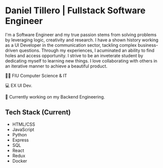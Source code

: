 # Daniel Tillero | Fullstack Software Engineer

I'm a Software Engineer and my true passion stems from solving problems by leveraging logic, creativity and research. I have a shown history working as a UI Developer in the communication sector, tackling complex business-driven questions. Through my experiences, I acuminated an ability to find holes and access opportunity. I strive to be an inveterate student by dedicating myself to learning new things. I love collaborating with others in an iterative manner to achieve a beautiful product.

👨‍🎓 FIU Computer Science & IT

💻 EX UI Dev.

📜 Currently working on my Backend Engineering.



## Tech Stack (Current)

- HTML/CSS
- JavaScript
- Python
- Express
- SQL
- React
- Redux
- Docker

	
